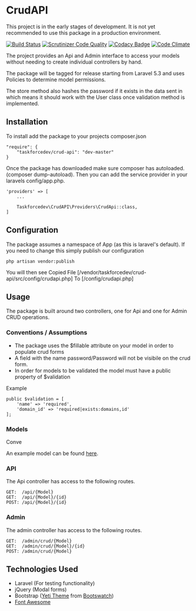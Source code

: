 # CrudAPI #
This project is in the early stages of development.  It is not yet recommended to use this package in a production environment.

[![Build Status](https://travis-ci.org/taskforcedev/crud-api.svg?branch=master)](https://travis-ci.org/taskforcedev/crud-api) [![Scrutinizer Code Quality](https://scrutinizer-ci.com/g/taskforcedev/crud-api/badges/quality-score.png?b=master)](https://scrutinizer-ci.com/g/taskforcedev/crud-api/?branch=master) [![Codacy Badge](https://www.codacy.com/project/badge/aff7a9540c4b4f03977393a05d23a25d)](https://www.codacy.com/public/taskforce2eu/crud-api) [![Code Climate](https://codeclimate.com/github/taskforcedev/crud-api/badges/gpa.svg)](https://codeclimate.com/github/taskforcedev/crud-api)

The project provides an Api and Admin interface to access your models without needing to create individual controllers by hand.

The package will be tagged for release starting from Laravel 5.3 and uses Policies to determine model permissions.

The store method also hashes the password if it exists in the data sent in which means it should work with the User class once validation method is implemented.

## Installation ##
To install add the package to your projects composer.json

    "require": {
        "taskforcedev/crud-api": "dev-master"
    }

Once the package has downloaded make sure composer has autoloaded.  (composer dump-autoload).  Then you can add the service provider in your laravels config/app.php.

    'providers' => [
        ...
    
        Taskforcedev\CrudAPI\Providers\CrudApi::class,
    ]

## Configuration ##

The package assumes a namespace of App (as this is laravel's default).  If you need to change this simply publish our configuration

    php artisan vendor:publish

You will then see Copied File [/vendor/taskforcedev/crud-api/src/config/crudapi.php] To [/config/crudapi.php]

## Usage
The package is built around two controllers, one for Api and one for Admin CRUD operations.

### Conventions / Assumptions

- The package uses the $fillable attribute on your model in order to populate crud forms
- A field with the name password/Password will not be visibile on the crud form.
- In order for models to be validated the model must have a public property of $validation

Example

    public $validation = [
        'name' => 'required',
        'domain_id' => 'required|exists:domains,id'
    ];

### Models ###

Conve

An example model can be found [here](https://gist.github.com/taskforcedev/e2c9e3522dd030907d52).

### API ###
The Api controller has access to the following routes.

    GET:  /api/{Model}
    GET:  /api/{Model}/{id}
    POST: /api/{Model}/{id}

### Admin ###
The admin controller has access to the following routes.

    GET:  /admin/crud/{Model}
    GET:  /admin/crud/{Model}/{id}
    POST: /admin/crud/{Model}

## Technologies Used ##
 * Laravel (For testing functionality)
 * jQuery (Modal forms)
 * Bootstrap ([Yeti Theme](https://bootswatch.com/yeti/) from [Bootswatch](https://bootswatch.com/))
 * [Font Awesome](http://fortawesome.github.io/Font-Awesome/)